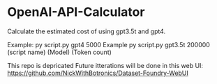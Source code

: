 # OpenAI-API-Calculator
Calculate the estimated cost of using gpt3.5t and gpt4.

Example: py script.py gpt4 5000
Example py script.py gpt3.5t 200000
(script name) (Model) (Token count)

This repo is depricated Future itterations will be done in this web UI: https://github.com/NickWithBotronics/Dataset-Foundry-WebUI
